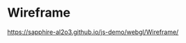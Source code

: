 Wireframe
=========================================================

https://sapphire-al2o3.github.io/js-demo/webgl/Wireframe/